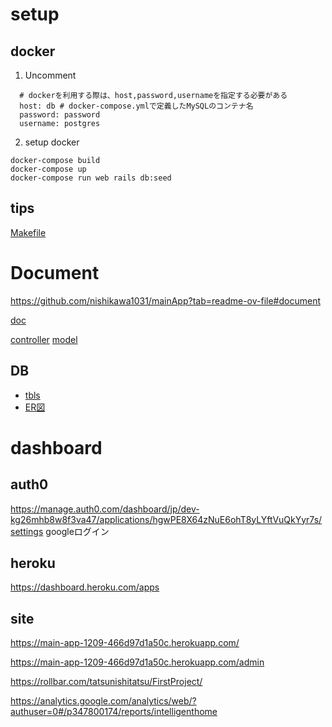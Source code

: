 # setup
## docker
1. Uncomment
```
  # dockerを利用する際は、host,password,usernameを指定する必要がある
  host: db # docker-compose.ymlで定義したMySQLのコンテナ名
  password: password
  username: postgres
```
2. setup docker
```
docker-compose build
docker-compose up
docker-compose run web rails db:seed
```

## tips
[Makefile](/Makefile)

# Document
https://github.com/nishikawa1031/mainApp?tab=readme-ov-file#document

[doc](/doc/)

[controller](/doc/controllers_complete.svg)
[model](/doc/models_complete.svg)

## DB
* [tbls](/doc/schema/README.md)
* [ER図](/erd.pdf)

# dashboard
## auth0
https://manage.auth0.com/dashboard/jp/dev-kg26mhb8w8f3va47/applications/hgwPE8X64zNuE6ohT8yLYftVuQkYyr7s/settings
googleログイン

## heroku
https://dashboard.heroku.com/apps

## site
https://main-app-1209-466d97d1a50c.herokuapp.com/

https://main-app-1209-466d97d1a50c.herokuapp.com/admin

https://rollbar.com/tatsunishitatsu/FirstProject/

https://analytics.google.com/analytics/web/?authuser=0#/p347800174/reports/intelligenthome